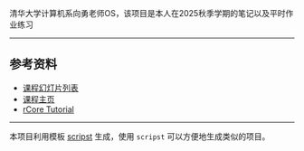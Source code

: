 清华大学计算机系向勇老师OS，该项目是本人在2025秋季学期的笔记以及平时作业练习

---

## 参考资料

- [课程幻灯片列表](https://www.yuque.com/xyong-9fuoz/qczol5/xpvcf129pvf3fuxb)
- [课程主页](https://www.yuque.com/xyong-9fuoz/qczol5/vottygouphokdxbx)
- [rCore Tutorial](https://learningos.cn/rCore-Tutorial-Book-v3/)

---

本项目利用模板 [scripst](https://github.com/An-314/scripst) 生成，使用 `scripst` 可以方便地生成类似的项目。